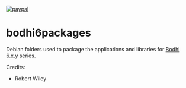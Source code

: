 [![paypal](https://www.paypalobjects.com/en_US/i/btn/btn_donate_SM.gif)](https://www.paypal.com/paypalme/rbtylee)

# bodhi6packages

Debian folders used to package the applications and libraries for [Bodhi 6.x.y](http://bodhilinux.com) series.

Credits: 
- Robert Wiley 
